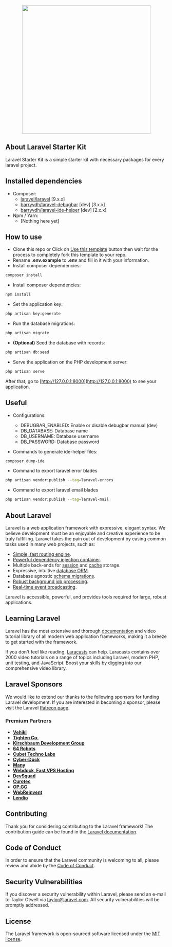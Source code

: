 <p align="center"><a href="https://laravel.com" target="_blank"><img src="https://raw.githubusercontent.com/laravel/art/master/logo-lockup/5%20SVG/2%20CMYK/1%20Full%20Color/laravel-logolockup-cmyk-red.svg" width="400"></a></p>

## About Laravel Starter Kit

Laravel Starter Kit is a simple starter kit with necessary packages for every laravel project.

## Installed dependencies

- Composer:
  - [laravel/laravel](https://github.com/laravel/laravel) [9.x.x]
  - [barryvdh/laravel-debugbar](https://github.com/barryvdh/laravel-debugbar) [dev] [3.x.x]
  - [barryvdh/laravel-ide-helper](https://github.com/barryvdh/laravel-ide-helper) [dev] [2.x.x]
- Npm / Yarn:
  - [Nothing here yet]

## How to use

- Clone this repo or Click on [Use this template](https://github.com/Phu1237/laravel-starter-kit/generate) button then wait for the process to completely fork this template to your repo.
- Rename **.env.example** to **.env** and fill in it with your information.
- Install composer dependencies:

```bash
composer install
```

- Install composer dependencies:

```bash
npm install
```

- Set the application key:

```bash
php artisan key:generate
```

- Run the database migrations:

```bash
php artisan migrate
```

- **(Optional)** Seed the database with records:

```bash
php artisan db:seed
```

- Serve the application on the PHP development server:

```bash
php artisan serve
```

After that, go to [http://127.0.0.1:8000](http://127.0.0.1:8000) to see your application.

## Useful

- Configurations:
  - DEBUGBAR_ENABLED: Enable or disable debugbar manual (dev)
  - DB_DATABASE: Database name
  - DB_USERNAME: Database username
  - DB_PASSWORD: Database password

- Commands to generate ide-helper files:

```bash
composer dump-ide
```

- Command to export laravel error blades

```bash
php artisan vendor:publish --tag=laravel-errors
```

- Command to export laravel email blades

```bash
php artisan vendor:publish --tag=laravel-mail
```

## About Laravel

Laravel is a web application framework with expressive, elegant syntax. We believe development must be an enjoyable and creative experience to be truly fulfilling. Laravel takes the pain out of development by easing common tasks used in many web projects, such as:

- [Simple, fast routing engine](https://laravel.com/docs/routing).
- [Powerful dependency injection container](https://laravel.com/docs/container).
- Multiple back-ends for [session](https://laravel.com/docs/session) and [cache](https://laravel.com/docs/cache) storage.
- Expressive, intuitive [database ORM](https://laravel.com/docs/eloquent).
- Database agnostic [schema migrations](https://laravel.com/docs/migrations).
- [Robust background job processing](https://laravel.com/docs/queues).
- [Real-time event broadcasting](https://laravel.com/docs/broadcasting).

Laravel is accessible, powerful, and provides tools required for large, robust applications.

## Learning Laravel

Laravel has the most extensive and thorough [documentation](https://laravel.com/docs) and video tutorial library of all modern web application frameworks, making it a breeze to get started with the framework.

If you don't feel like reading, [Laracasts](https://laracasts.com) can help. Laracasts contains over 2000 video tutorials on a range of topics including Laravel, modern PHP, unit testing, and JavaScript. Boost your skills by digging into our comprehensive video library.

## Laravel Sponsors

We would like to extend our thanks to the following sponsors for funding Laravel development. If you are interested in becoming a sponsor, please visit the Laravel [Patreon page](https://patreon.com/taylorotwell).

### Premium Partners

- **[Vehikl](https://vehikl.com/)**
- **[Tighten Co.](https://tighten.co)**
- **[Kirschbaum Development Group](https://kirschbaumdevelopment.com)**
- **[64 Robots](https://64robots.com)**
- **[Cubet Techno Labs](https://cubettech.com)**
- **[Cyber-Duck](https://cyber-duck.co.uk)**
- **[Many](https://www.many.co.uk)**
- **[Webdock, Fast VPS Hosting](https://www.webdock.io/en)**
- **[DevSquad](https://devsquad.com)**
- **[Curotec](https://www.curotec.com/services/technologies/laravel/)**
- **[OP.GG](https://op.gg)**
- **[WebReinvent](https://webreinvent.com/?utm_source=laravel&utm_medium=github&utm_campaign=patreon-sponsors)**
- **[Lendio](https://lendio.com)**

## Contributing

Thank you for considering contributing to the Laravel framework! The contribution guide can be found in the [Laravel documentation](https://laravel.com/docs/contributions).

## Code of Conduct

In order to ensure that the Laravel community is welcoming to all, please review and abide by the [Code of Conduct](https://laravel.com/docs/contributions#code-of-conduct).

## Security Vulnerabilities

If you discover a security vulnerability within Laravel, please send an e-mail to Taylor Otwell via [taylor@laravel.com](mailto:taylor@laravel.com). All security vulnerabilities will be promptly addressed.

## License

The Laravel framework is open-sourced software licensed under the [MIT license](https://opensource.org/licenses/MIT).
